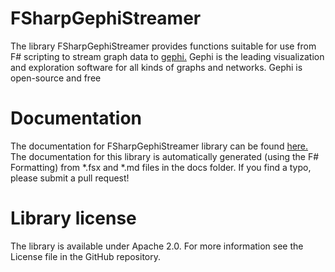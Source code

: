 FSharpGephiStreamer
===================

The library FSharpGephiStreamer provides functions suitable for use from F# scripting to stream graph data to [gephi.](https://gephi.org/) Gephi is the leading visualization and exploration software for all kinds of graphs and networks. Gephi is open-source and free

Documentation
=============

The documentation for FSharpGephiStreamer library can be found [here.](http://muehlhaus.github.io/FSharpGephiStreamer/)
The documentation for this library is automatically generated (using the F# Formatting) from *.fsx and *.md files in the docs folder. If you find a typo, please submit a pull request!


Library license
===============

The library is available under Apache 2.0. For more information see the License file in the GitHub repository.